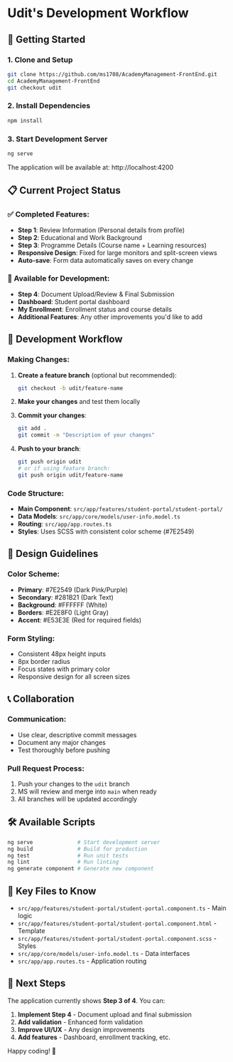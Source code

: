 # Udit's Development Workflow

## 🚀 Getting Started

### 1. Clone and Setup
```bash
git clone https://github.com/ms1708/AcademyManagement-FrontEnd.git
cd AcademyManagement-FrontEnd
git checkout udit
```

### 2. Install Dependencies
```bash
npm install
```

### 3. Start Development Server
```bash
ng serve
```
The application will be available at: http://localhost:4200

## 📋 Current Project Status

### ✅ Completed Features:
- **Step 1**: Review Information (Personal details from profile)
- **Step 2**: Educational and Work Background
- **Step 3**: Programme Details (Course name + Learning resources)
- **Responsive Design**: Fixed for large monitors and split-screen views
- **Auto-save**: Form data automatically saves on every change

### 🎯 Available for Development:
- **Step 4**: Document Upload/Review & Final Submission
- **Dashboard**: Student portal dashboard
- **My Enrollment**: Enrollment status and course details
- **Additional Features**: Any other improvements you'd like to add

## 🔄 Development Workflow

### Making Changes:
1. **Create a feature branch** (optional but recommended):
   ```bash
   git checkout -b udit/feature-name
   ```

2. **Make your changes** and test them locally

3. **Commit your changes**:
   ```bash
   git add .
   git commit -m "Description of your changes"
   ```

4. **Push to your branch**:
   ```bash
   git push origin udit
   # or if using feature branch:
   git push origin udit/feature-name
   ```

### Code Structure:
- **Main Component**: `src/app/features/student-portal/student-portal/`
- **Data Models**: `src/app/core/models/user-info.model.ts`
- **Routing**: `src/app/app.routes.ts`
- **Styles**: Uses SCSS with consistent color scheme (#7E2549)

## 🎨 Design Guidelines

### Color Scheme:
- **Primary**: #7E2549 (Dark Pink/Purple)
- **Secondary**: #281B21 (Dark Text)
- **Background**: #FFFFFF (White)
- **Borders**: #E2E8F0 (Light Gray)
- **Accent**: #E53E3E (Red for required fields)

### Form Styling:
- Consistent 48px height inputs
- 8px border radius
- Focus states with primary color
- Responsive design for all screen sizes

## 📞 Collaboration

### Communication:
- Use clear, descriptive commit messages
- Document any major changes
- Test thoroughly before pushing

### Pull Request Process:
1. Push your changes to the `udit` branch
2. MS will review and merge into `main` when ready
3. All branches will be updated accordingly

## 🛠️ Available Scripts

```bash
ng serve              # Start development server
ng build              # Build for production
ng test               # Run unit tests
ng lint               # Run linting
ng generate component # Generate new component
```

## 📁 Key Files to Know

- `src/app/features/student-portal/student-portal.component.ts` - Main logic
- `src/app/features/student-portal/student-portal.component.html` - Template
- `src/app/features/student-portal/student-portal.component.scss` - Styles
- `src/app/core/models/user-info.model.ts` - Data interfaces
- `src/app/app.routes.ts` - Application routing

## 🎯 Next Steps

The application currently shows **Step 3 of 4**. You can:
1. **Implement Step 4** - Document upload and final submission
2. **Add validation** - Enhanced form validation
3. **Improve UI/UX** - Any design improvements
4. **Add features** - Dashboard, enrollment tracking, etc.

Happy coding! 🚀
